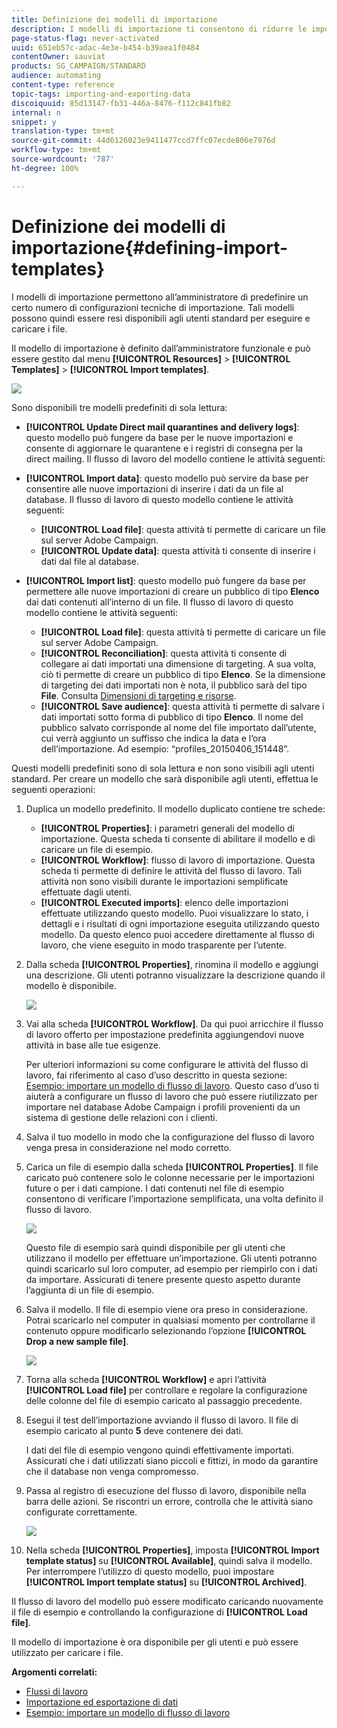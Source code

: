 ```yaml
---
title: Definizione dei modelli di importazione
description: I modelli di importazione ti consentono di ridurre le impostazioni necessarie e di importare i dati più rapidamente.
page-status-flag: never-activated
uuid: 651eb57c-adac-4e3e-b454-b39aea1f0484
contentOwner: sauviat
products: SG_CAMPAIGN/STANDARD
audience: automating
content-type: reference
topic-tags: importing-and-exporting-data
discoiquuid: 85d13147-fb31-446a-8476-f112c841fb82
internal: n
snippet: y
translation-type: tm+mt
source-git-commit: 44d6126023e9411477ccd7ffc07ecde806e7976d
workflow-type: tm+mt
source-wordcount: '787'
ht-degree: 100%

---
```



# Definizione dei modelli di importazione{#defining-import-templates}

I modelli di importazione permettono all’amministratore di predefinire un certo numero di configurazioni tecniche di importazione. Tali modelli possono quindi essere resi disponibili agli utenti standard per eseguire e caricare i file.

Il modello di importazione è definito dall’amministratore funzionale e può essere gestito dal menu **[!UICONTROL Resources]** > **[!UICONTROL Templates]** > **[!UICONTROL Import templates]**.

![](assets/import_template_list.png)

Sono disponibili tre modelli predefiniti di sola lettura:

* **[!UICONTROL Update Direct mail quarantines and delivery logs]**: questo modello può fungere da base per le nuove importazioni e consente di aggiornare le quarantene e i registri di consegna per la direct mailing. Il flusso di lavoro del modello contiene le attività seguenti:
* **[!UICONTROL Import data]**: questo modello può servire da base per consentire alle nuove importazioni di inserire i dati da un file al database. Il flusso di lavoro di questo modello contiene le attività seguenti:

   * **[!UICONTROL Load file]**: questa attività ti permette di caricare un file sul server Adobe Campaign.
   * **[!UICONTROL Update data]**: questa attività ti consente di inserire i dati dal file al database.

* **[!UICONTROL Import list]**: questo modello può fungere da base per permettere alle nuove importazioni di creare un pubblico di tipo **Elenco** dai dati contenuti all’interno di un file. Il flusso di lavoro di questo modello contiene le attività seguenti:

   * **[!UICONTROL Load file]**: questa attività ti permette di caricare un file sul server Adobe Campaign.
   * **[!UICONTROL Reconciliation]**: questa attività ti consente di collegare ai dati importati una dimensione di targeting. A sua volta, ciò ti permette di creare un pubblico di tipo **Elenco**. Se la dimensione di targeting dei dati importati non è nota, il pubblico sarà del tipo **File**. Consulta [Dimensioni di targeting e risorse](../../automating/using/query.md#targeting-dimensions-and-resources).
   * **[!UICONTROL Save audience]**: questa attività ti permette di salvare i dati importati sotto forma di pubblico di tipo **Elenco**. Il nome del pubblico salvato corrisponde al nome del file importato dall’utente, cui verrà aggiunto un suffisso che indica la data e l’ora dell’importazione. Ad esempio: “profiles_20150406_151448”.

Questi modelli predefiniti sono di sola lettura e non sono visibili agli utenti standard. Per creare un modello che sarà disponibile agli utenti, effettua le seguenti operazioni:

1. Duplica un modello predefinito. Il modello duplicato contiene tre schede:

   * **[!UICONTROL Properties]**: i parametri generali del modello di importazione. Questa scheda ti consente di abilitare il modello e di caricare un file di esempio.
   * **[!UICONTROL Workflow]**: flusso di lavoro di importazione. Questa scheda ti permette di definire le attività del flusso di lavoro. Tali attività non sono visibili durante le importazioni semplificate effettuate dagli utenti.
   * **[!UICONTROL Executed imports]**: elenco delle importazioni effettuate utilizzando questo modello. Puoi visualizzare lo stato, i dettagli e i risultati di ogni importazione eseguita utilizzando questo modello. Da questo elenco puoi accedere direttamente al flusso di lavoro, che viene eseguito in modo trasparente per l’utente.

1. Dalla scheda **[!UICONTROL Properties]**, rinomina il modello e aggiungi una descrizione. Gli utenti potranno visualizzare la descrizione quando il modello è disponibile.

   ![](assets/simplified_import_model1.png)

1. Vai alla scheda **[!UICONTROL Workflow]**. Da qui puoi arricchire il flusso di lavoro offerto per impostazione predefinita aggiungendovi nuove attività in base alle tue esigenze.

   Per ulteriori informazioni su come configurare le attività del flusso di lavoro, fai riferimento al caso d’uso descritto in questa sezione: [Esempio: importare un modello di flusso di lavoro](../../automating/using/creating-import-workflow-templates.md). Questo caso d’uso ti aiuterà a configurare un flusso di lavoro che può essere riutilizzato per importare nel database Adobe Campaign i profili provenienti da un sistema di gestione delle relazioni con i clienti.

1. Salva il tuo modello in modo che la configurazione del flusso di lavoro venga presa in considerazione nel modo corretto.
1. Carica un file di esempio dalla scheda **[!UICONTROL Properties]**. Il file caricato può contenere solo le colonne necessarie per le importazioni future o per i dati campione. I dati contenuti nel file di esempio consentono di verificare l’importazione semplificata, una volta definito il flusso di lavoro.

   ![](assets/import_template_sample.png)

   Questo file di esempio sarà quindi disponibile per gli utenti che utilizzano il modello per effettuare un’importazione. Gli utenti potranno quindi scaricarlo sul loro computer, ad esempio per riempirlo con i dati da importare. Assicurati di tenere presente questo aspetto durante l’aggiunta di un file di esempio.

1. Salva il modello. Il file di esempio viene ora preso in considerazione. Potrai scaricarlo nel computer in qualsiasi momento per controllarne il contenuto oppure modificarlo selezionando l’opzione **[!UICONTROL Drop a new sample file]**.

   ![](assets/simplified_import_model2.png)

1. Torna alla scheda **[!UICONTROL Workflow]** e apri l’attività **[!UICONTROL Load file]** per controllare e regolare la configurazione delle colonne del file di esempio caricato al passaggio precedente.
1. Esegui il test dell’importazione avviando il flusso di lavoro. Il file di esempio caricato al punto **5** deve contenere dei dati.

   I dati del file di esempio vengono quindi effettivamente importati. Assicurati che i dati utilizzati siano piccoli e fittizi, in modo da garantire che il database non venga compromesso.

1. Passa al registro di esecuzione del flusso di lavoro, disponibile nella barra delle azioni. Se riscontri un errore, controlla che le attività siano configurate correttamente.

   ![](assets/simplified_import_model3.png)

1. Nella scheda **[!UICONTROL Properties]**, imposta **[!UICONTROL Import template status]** su **[!UICONTROL Available]**, quindi salva il modello. Per interrompere l’utilizzo di questo modello, puoi impostare **[!UICONTROL Import template status]** su **[!UICONTROL Archived]**.

Il flusso di lavoro del modello può essere modificato caricando nuovamente il file di esempio e controllando la configurazione di **[!UICONTROL Load file]**.

Il modello di importazione è ora disponibile per gli utenti e può essere utilizzato per caricare i file.

**Argomenti correlati:**

* [Flussi di lavoro](../../automating/using/get-started-workflows.md)
* [Importazione ed esportazione di dati](../../automating/using/about-data-import-and-export.md)
* [Esempio: importare un modello di flusso di lavoro](../../automating/using/creating-import-workflow-templates.md)

